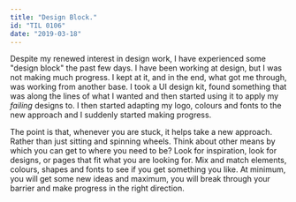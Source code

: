 ```yaml
---
title: "Design Block."
id: "TIL 0106"
date: "2019-03-18"
---
```


Despite my renewed interest in design work, I have experienced some "design block" the past few days. I have been working at design, but I was not making much progress. I kept at it, and in the end, what got me through, was working from another base. I took a UI design kit, found something that was along the lines of what I wanted and then started using it to apply my *failing* designs to. I then started adapting my logo, colours and fonts to the new approach and I suddenly started making progress. 

The point is that, whenever you are stuck, it helps take a new approach. Rather than just sitting and spinning wheels. Think about other means by which you can get to where you need to be? Look for inspiration, look for designs, or pages that fit what you are looking for. Mix and match elements, colours, shapes and fonts to see if you get something you like. At minimum, you will get some new ideas and maximum, you will break through your barrier and make progress in the right direction. 
